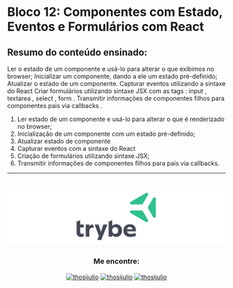 # Bloco 12: Componentes com Estado, Eventos e Formulários com React

## Resumo do conteúdo ensinado:
Ler o estado de um componente e usá-lo para alterar o que exibimos no browser;
Inicializar um componente, dando a ele um estado pré-definido;
Atualizar o estado de um componente.
Capturar eventos utilizando a sintaxe do React
Criar formulários utilizando sintaxe JSX com as tags : input , textarea , select , form .
Transmitir informações de componentes filhos para componentes pais via callbacks .

1. Ler estado de um componente e usá-lo para alterar o que é renderizado no browser;
2. Inicialização de um componente com um estado pré-definido;
3. Atualizar estado de componente
4. Capturar eventos com a sintaxe do React
5. Criação de formulários utilizando sintaxe JSX;
6. Transmitir informações de componentes filhos para pais via callbacks.

---

<h1 align="center">
    <img alt="Trybe" src="https://github.com/thosijulio/trybe-projects/blob/main/trybe-logo.png"/>
</h1>
<h3 align=center>Me encontre:</h3>
<p align=center>
<a href="https://www.linkedin.com/in/thosijulio/" target="blank"><img align="center" src="https://cdn.jsdelivr.net/npm/simple-icons@3.0.1/icons/linkedin.svg" alt="thosijulio" height="20" width="20" /></a>
<a href="https://www.github.com/thosijulio/" target="blank"><img align="center" src="https://cdn.jsdelivr.net/npm/simple-icons@3.0.1/icons/github.svg" alt="thosijulio" height="20" width="20" /></a>
<a href="https://www.instagram.com/thosijulio" target="blank"><img align="center" src="https://cdn.jsdelivr.net/npm/simple-icons@3.0.1/icons/instagram.svg" alt="thosijulio" height="20" width="20" /></a>
</p>
